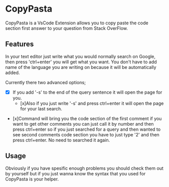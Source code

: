 # CopyPasta

CopyPasta is a VsCode Extension allows you to copy paste the code section first answer to your question from Stack OverFlow.

## Features

In your text editor just write what you would normally search on Google, then press 'ctrl+enter' you will get what you want. You don't have to add name of the language you are writing on because it will be automatically added.

Currently there two advanced options;

- [x] If you add '-s' to the end of the query sentence it will open the page for you.  
    - [x]Also if you just write '-s' and press ctrl+enter it will open the page for your last search.

- [x]Command will bring you the code section of the first comment if you want to get other comments you can just call it by number and then press ctrl+enter so if you just searched for a query and then wanted to see second comments code section you have to just type '2' and then press ctrl+enter. No need to searched it again. 


## Usage
Obviously if you have spesific enough problems you should check them out by yourself but if you just wanna know the syntax that you used for CopyPasta is your helper.